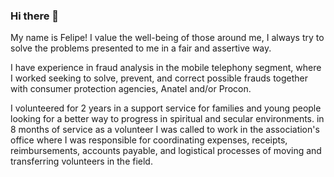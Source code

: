 ### Hi there 👋

My name is Felipe!
I value the well-being of those around me, I always try to solve the problems presented to me in a fair and assertive way.

I have experience in fraud analysis in the mobile telephony segment, where I worked seeking to solve, prevent, and correct possible frauds together with consumer protection agencies, Anatel and/or Procon.

I volunteered for 2 years in a support service for families and young people looking for a better way to progress in spiritual and secular environments. in 8 months of service as a volunteer I was called to work in the association's office where I was responsible for coordinating expenses, receipts, reimbursements, accounts payable, and logistical processes of moving and transferring volunteers in the field.





<!--
**limaofelipe/limaofelipe** is a ✨ _special_ ✨ repository because its `README.md` (this file) appears on your GitHub profile.
- 🔭 I’m currently working on ...
- 🌱 I’m currently learning ...
- 👯 I’m looking to collaborate on ...
- 🤔 I’m looking for help with ...
- 💬 Ask me about ...
- 📫 How to reach me: ...
- 😄 Pronouns: ...
- ⚡ Fun fact: ...

-->
